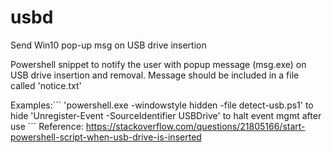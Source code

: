 # usbd
Send Win10 pop-up msg on USB drive insertion

Powershell snippet to notify the user with popup message (msg.exe) on USB drive
insertion and removal. Message should be included in a file called 'notice.txt'

Examples:´´´
    'powershell.exe -windowstyle hidden -file detect-usb.ps1' to hide
     'Unregister-Event -SourceIdentifier USBDrive' to halt event mgmt after use
´´´
Reference:
    https://stackoverflow.com/questions/21805166/start-powershell-script-when-usb-drive-is-inserted
